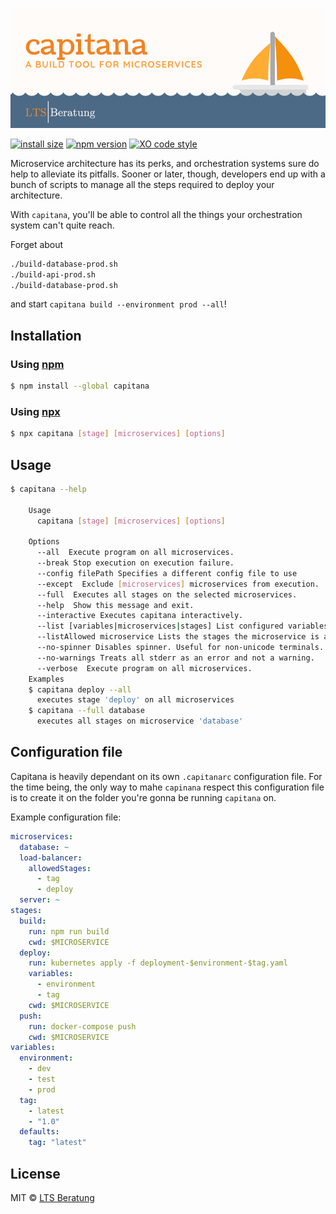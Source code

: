 ![Capitana: a build tool for microservices](cover.png)

[![install size](https://flat.badgen.net/packagephobia/install/capitana)](https://packagephobia.now.sh/result?p=capitana) [![npm version](https://flat.badgen.net/npm/v/capitana)](https://www.npmjs.com/package/capitana) [![XO code style](https://flat.badgen.net/xo/status/capitana)](https://github.com/xojs/xo)

Microservice architecture has its perks, and orchestration systems sure do help to alleviate its pitfalls. Sooner or later, though, developers end up with a bunch of scripts to manage all the steps required to deploy your architecture.

With `capitana`, you'll be able to control all the things your orchestration system can't quite reach.

Forget about

```bash
./build-database-prod.sh
./build-api-prod.sh
./build-database-prod.sh
```

and start `capitana build --environment prod --all`!

## Installation

### Using [npm](https://github.com/npm/cli)

```bash
$ npm install --global capitana
```

### Using [npx](https://github.com/zkat/npx)

```bash
$ npx capitana [stage] [microservices] [options]
```

## Usage

```bash
$ capitana --help

    Usage
      capitana [stage] [microservices] [options]

    Options
      --all  Execute program on all microservices.
      --break Stop execution on execution failure.
      --config filePath Specifies a different config file to use
      --except  Exclude [microservices] microservices from execution.
      --full  Executes all stages on the selected microservices.
      --help  Show this message and exit.
      --interactive Executes capitana interactively.
      --list [variables|microservices|stages] List configured variables.
      --listAllowed microservice Lists the stages the microservice is allowed to run through.
      --no-spinner Disables spinner. Useful for non-unicode terminals.
      --no-warnings Treats all stderr as an error and not a warning.
      --verbose  Execute program on all microservices.
    Examples
    $ capitana deploy --all
      executes stage 'deploy' on all microservices
    $ capitana --full database
      executes all stages on microservice 'database'
```

## Configuration file

Capitana is heavily dependant on its own `.capitanarc` configuration file. For the time being, the only way to mahe `capinana` respect this configuration file is to create it on the folder you're gonna be running `capitana` on.

Example configuration file:

```yaml
microservices:
  database: ~
  load-balancer:
    allowedStages:
      - tag
      - deploy
  server: ~
stages:
  build:
    run: npm run build
    cwd: $MICROSERVICE
  deploy:
    run: kubernetes apply -f deployment-$environment-$tag.yaml
    variables:
      - environment
      - tag
    cwd: $MICROSERVICE
  push:
    run: docker-compose push
    cwd: $MICROSERVICE
variables:
  environment:
    - dev
    - test
    - prod
  tag:
    - latest
    - "1.0"
  defaults:
    tag: "latest"
```

## License

MIT © [LTS Beratung](https://lts-beratung.de/en.html)
